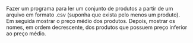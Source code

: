Fazer um programa para ler um conjunto de produtos a partir de um  
arquivo em formato .csv (suponha que exista pelo menos um produto).  
Em seguida mostrar o preço médio dos produtos. Depois, mostrar os  
nomes, em ordem decrescente, dos produtos que possuem preço inferior  
ao preço médio.